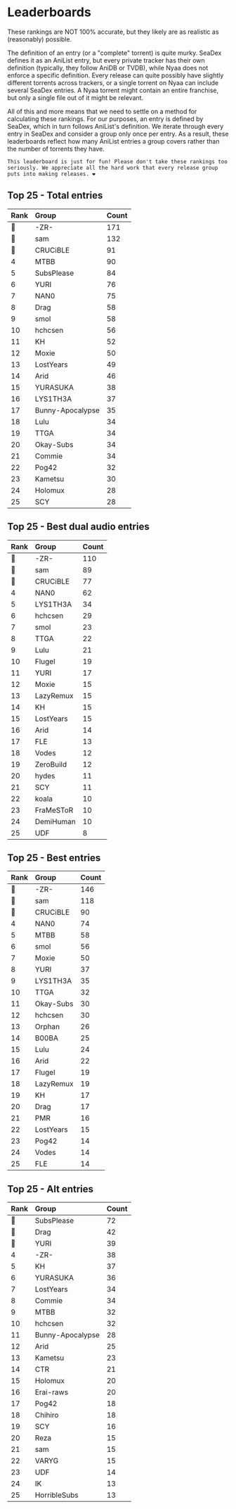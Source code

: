 # Leaderboards

These rankings are NOT 100% accurate, but they likely are as realistic as (reasonably) possible.

The definition of an entry (or a "complete" torrent) is quite murky. SeaDex defines it as an AniList entry, but every private tracker has their own definition (typically, they follow AniDB or TVDB), while Nyaa does not enforce a specific definition. Every release can quite possibly have slightly different torrents across trackers, or a single torrent on Nyaa can include several SeaDex entries. A Nyaa torrent might contain an entire franchise, but only a single file out of it might be relevant.

All of this and more means that we need to settle on a method for calculating these rankings. For our purposes, an entry is defined by SeaDex, which in turn follows AniList's definition. We iterate through every entry in SeaDex and consider a group only once per entry. As a result, these leaderboards reflect how many AniList entries a group covers rather than the number of torrents they have.

```{note}
This leaderboard is just for fun! Please don't take these rankings too seriously. We appreciate all the hard work that every release group puts into making releases. ❤️
```

## Top 25 - Total entries

| Rank | Group            | Count |
| :----| :----------------| :-----|
| 🥇   | -ZR-             | 171   |
| 🥈   | sam              | 132   |
| 🥉   | CRUCiBLE         | 91    |
| 4    | MTBB             | 90    |
| 5    | SubsPlease       | 84    |
| 6    | YURI             | 76    |
| 7    | NAN0             | 75    |
| 8    | Drag             | 58    |
| 9    | smol             | 58    |
| 10   | hchcsen          | 56    |
| 11   | KH               | 52    |
| 12   | Moxie            | 50    |
| 13   | LostYears        | 49    |
| 14   | Arid             | 46    |
| 15   | YURASUKA         | 38    |
| 16   | LYS1TH3A         | 37    |
| 17   | Bunny-Apocalypse | 35    |
| 18   | Lulu             | 34    |
| 19   | TTGA             | 34    |
| 20   | Okay-Subs        | 34    |
| 21   | Commie           | 34    |
| 22   | Pog42            | 32    |
| 23   | Kametsu          | 30    |
| 24   | Holomux          | 28    |
| 25   | SCY              | 28    |

## Top 25 - Best dual audio entries

| Rank | Group     | Count |
| :----| :---------| :-----|
| 🥇   | -ZR-      | 110   |
| 🥈   | sam       | 89    |
| 🥉   | CRUCiBLE  | 77    |
| 4    | NAN0      | 62    |
| 5    | LYS1TH3A  | 34    |
| 6    | hchcsen   | 29    |
| 7    | smol      | 23    |
| 8    | TTGA      | 22    |
| 9    | Lulu      | 21    |
| 10   | Flugel    | 19    |
| 11   | YURI      | 17    |
| 12   | Moxie     | 15    |
| 13   | LazyRemux | 15    |
| 14   | KH        | 15    |
| 15   | LostYears | 15    |
| 16   | Arid      | 14    |
| 17   | FLE       | 13    |
| 18   | Vodes     | 12    |
| 19   | ZeroBuild | 12    |
| 20   | hydes     | 11    |
| 21   | SCY       | 11    |
| 22   | koala     | 10    |
| 23   | FraMeSToR | 10    |
| 24   | DemiHuman | 10    |
| 25   | UDF       | 8     |

## Top 25 - Best entries

| Rank | Group     | Count |
| :----| :---------| :-----|
| 🥇   | -ZR-      | 146   |
| 🥈   | sam       | 118   |
| 🥉   | CRUCiBLE  | 90    |
| 4    | NAN0      | 74    |
| 5    | MTBB      | 58    |
| 6    | smol      | 56    |
| 7    | Moxie     | 50    |
| 8    | YURI      | 37    |
| 9    | LYS1TH3A  | 35    |
| 10   | TTGA      | 32    |
| 11   | Okay-Subs | 30    |
| 12   | hchcsen   | 30    |
| 13   | Orphan    | 26    |
| 14   | B00BA     | 25    |
| 15   | Lulu      | 24    |
| 16   | Arid      | 22    |
| 17   | Flugel    | 19    |
| 18   | LazyRemux | 19    |
| 19   | KH        | 17    |
| 20   | Drag      | 17    |
| 21   | PMR       | 16    |
| 22   | LostYears | 15    |
| 23   | Pog42     | 14    |
| 24   | Vodes     | 14    |
| 25   | FLE       | 14    |

## Top 25 - Alt entries

| Rank | Group            | Count |
| :----| :----------------| :-----|
| 🥇   | SubsPlease       | 72    |
| 🥈   | Drag             | 42    |
| 🥉   | YURI             | 39    |
| 4    | -ZR-             | 38    |
| 5    | KH               | 37    |
| 6    | YURASUKA         | 36    |
| 7    | LostYears        | 34    |
| 8    | Commie           | 34    |
| 9    | MTBB             | 32    |
| 10   | hchcsen          | 32    |
| 11   | Bunny-Apocalypse | 28    |
| 12   | Arid             | 25    |
| 13   | Kametsu          | 23    |
| 14   | CTR              | 21    |
| 15   | Holomux          | 20    |
| 16   | Erai-raws        | 20    |
| 17   | Pog42            | 18    |
| 18   | Chihiro          | 18    |
| 19   | SCY              | 16    |
| 20   | Reza             | 15    |
| 21   | sam              | 15    |
| 22   | VARYG            | 15    |
| 23   | UDF              | 14    |
| 24   | IK               | 13    |
| 25   | HorribleSubs     | 13    |
